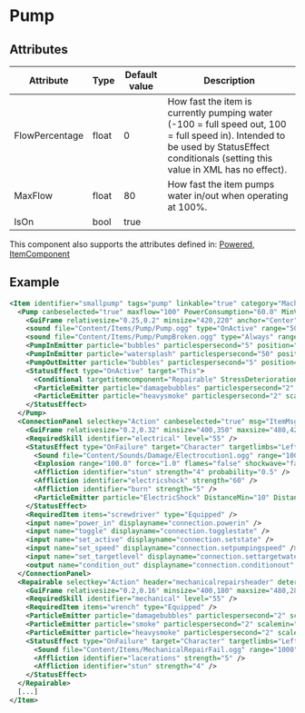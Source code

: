 # Pump


## Attributes

| Attribute      | Type  | Default value | Description                                                                                                                                                                            |
|----------------|-------|---------------|----------------------------------------------------------------------------------------------------------------------------------------------------------------------------------------|
| FlowPercentage | float | 0             | How fast the item is currently pumping water (-100 = full speed out, 100 = full speed in). Intended to be used by StatusEffect conditionals (setting this value in XML has no effect). |
| MaxFlow        | float | 80            | How fast the item pumps water in/out when operating at 100%.                                                                                                                           |
| IsOn           | bool  | true          |                                                                                                                                                                                        |

This component also supports the attributes defined in: [Powered](Powered.md), [ItemComponent](ItemComponent.md)


## Example
```xml
<Item identifier="smallpump" tags="pump" linkable="true" category="Machine" scale="0.5" damagedbyexplosions="true" explosiondamagemultiplier="0.2" allowrotatingineditor="true" GrabWhenSelected="true">
  <Pump canbeselected="true" maxflow="100" PowerConsumption="60.0" MinVoltage="0.3" IsOn="true" msg="ItemMsgInteractSelect">
    <GuiFrame relativesize="0.25,0.2" minsize="420,220" anchor="Center" style="ItemUI" />
    <sound file="Content/Items/Pump/Pump.ogg" type="OnActive" range="500.0" volumeproperty="CurrFlow" volume="0.005" loop="true" />
    <sound file="Content/Items/Pump/PumpBroken.ogg" type="Always" range="500.0" volumeproperty="CurrentBrokenVolume" volume="0.004" loop="true" />
    <PumpInEmitter particle="bubbles" particlespersecond="5" position="7,-51" anglemin="180" anglemax="180" velocitymin="100" velocitymax="200" scalemin="0.5" scalemax="0.6" />
    <PumpInEmitter particle="watersplash" particlespersecond="50" position="7,-51" anglemin="180" anglemax="180" velocitymin="200" velocitymax="400" scalemin="0.5" scalemax="0.6" />
    <PumpOutEmitter particle="bubbles" particlespersecond="5" position="7,-51" anglemin="0" anglemax="360" velocitymin="0" velocitymax="0" scalemin="0.5" scalemax="0.6" />
    <StatusEffect type="OnActive" target="This">
      <Conditional targetitemcomponent="Repairable" StressDeteriorationMultiplier="gt 5.0" />
      <ParticleEmitter particle="damagebubbles" particlespersecond="2" scalemin="0.5" scalemax="1.5" anglemax="360" velocitymin="-10" velocitymax="10" mincondition="0.0" maxcondition="50.0" />
      <ParticleEmitter particle="heavysmoke" particlespersecond="2" scalemin="1.0" scalemax="1.5" distancemax="20" mincondition="0.0" maxcondition="15.0" />
    </StatusEffect>
  </Pump>
  <ConnectionPanel selectkey="Action" canbeselected="true" msg="ItemMsgRewireScrewdriver" hudpriority="10">
    <GuiFrame relativesize="0.2,0.32" minsize="400,350" maxsize="480,420" anchor="Center" style="ConnectionPanel" />
    <RequiredSkill identifier="electrical" level="55" />
    <StatusEffect type="OnFailure" target="Character" targetlimbs="LeftHand,RightHand" AllowWhenBroken="true">
      <Sound file="Content/Sounds/Damage/Electrocution1.ogg" range="1000" />
      <Explosion range="100.0" force="1.0" flames="false" shockwave="false" sparks="true" underwaterbubble="false" />
      <Affliction identifier="stun" strength="4" probability="0.5" />
      <Affliction identifier="electricshock" strength="60" />
      <Affliction identifier="burn" strength="5" />
      <ParticleEmitter particle="ElectricShock" DistanceMin="10" DistanceMax="25" ParticleAmount="5" ScaleMin="0.1" ScaleMax="0.12" />
    </StatusEffect>
    <RequiredItem items="screwdriver" type="Equipped" />
    <input name="power_in" displayname="connection.powerin" />
    <input name="toggle" displayname="connection.togglestate" />
    <input name="set_active" displayname="connection.setstate" />
    <input name="set_speed" displayname="connection.setpumpingspeed" />
    <input name="set_targetlevel" displayname="connection.settargetwaterlevel" />
    <output name="condition_out" displayname="connection.conditionout" />
  </ConnectionPanel>
  <Repairable selectkey="Action" header="mechanicalrepairsheader" deteriorationspeed="0.2" mindeteriorationdelay="60" maxdeteriorationdelay="240" MinDeteriorationCondition="0" RepairThreshold="80" fixDurationHighSkill="5" fixDurationLowSkill="25" StressDeteriorationThreshold="0.9" MaxStressDeteriorationMultiplier="6" StressDeteriorationIncreaseSpeed="0.05" StressDeteriorationDecreaseSpeed="0.1" msg="ItemMsgRepairWrench" hudpriority="10">
    <GuiFrame relativesize="0.2,0.16" minsize="400,180" maxsize="480,280" anchor="Center" relativeoffset="-0.1,0.27" style="ItemUI" />
    <RequiredSkill identifier="mechanical" level="55" />
    <RequiredItem items="wrench" type="Equipped" />
    <ParticleEmitter particle="damagebubbles" particlespersecond="2" scalemin="0.5" scalemax="1.5" anglemax="360" velocitymin="-10" velocitymax="10" mincondition="0.0" maxcondition="50.0" />
    <ParticleEmitter particle="smoke" particlespersecond="2" scalemin="1" scalemax="2.5" anglemax="360" velocitymin="-50" velocitymax="50" mincondition="15.0" maxcondition="50.0" />
    <ParticleEmitter particle="heavysmoke" particlespersecond="2" scalemin="1.0" scalemax="1.5" distancemax="20" mincondition="0.0" maxcondition="15.0" />
    <StatusEffect type="OnFailure" target="Character" targetlimbs="LeftHand,RightHand" AllowWhenBroken="true">
      <Sound file="Content/Items/MechanicalRepairFail.ogg" range="1000" />
      <Affliction identifier="lacerations" strength="5" />
      <Affliction identifier="stun" strength="4" />
    </StatusEffect>
  </Repairable>
  [...]
</Item>
```

